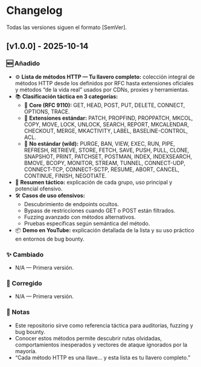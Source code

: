 # Changelog

Todas las versiones siguen el formato [SemVer].

## [v1.0.0] - 2025-10-14
### 🆕 Añadido
- ⚙️ **Lista de métodos HTTP — Tu llavero completo:** colección integral de métodos HTTP desde los definidos por RFC hasta extensiones oficiales y métodos “de la vida real” usados por CDNs, proxies y herramientas.
- 📚 **Clasificación táctica en 3 categorías:**
  - 🧩 **Core (RFC 9110):** GET, HEAD, POST, PUT, DELETE, CONNECT, OPTIONS, TRACE.
  - 📡 **Extensiones estándar:** PATCH, PROPFIND, PROPPATCH, MKCOL, COPY, MOVE, LOCK, UNLOCK, SEARCH, REPORT, MKCALENDAR, CHECKOUT, MERGE, MKACTIVITY, LABEL, BASELINE-CONTROL, ACL.
  - 🧪 **No estándar (wild):** PURGE, BAN, VIEW, EXEC, RUN, PIPE, REFRESH, RETRIEVE, STORE, FETCH, SAVE, PUSH, PULL, CLONE, SNAPSHOT, PRINT, PATCHSET, POSTMAN, INDEX, INDEXSEARCH, BMOVE, BCOPY, MONITOR, STREAM, TUNNEL, CONNECT-UDP, CONNECT-TCP, CONNECT-SCTP, RESUME, ABORT, CANCEL, CONTINUE, FINISH, NEGOTIATE.
- 🧠 **Resumen táctico:** explicación de cada grupo, uso principal y potencial ofensivo.
- 🛠️ **Casos de uso ofensivos:**
  - Descubrimiento de endpoints ocultos.
  - Bypass de restricciones cuando GET o POST están filtrados.
  - Fuzzing avanzado con métodos alternativos.
  - Pruebas específicas según semántica del método.
- 📦 **Demo en YouTube:** explicación detallada de la lista y su uso práctico en entornos de bug bounty.

### ✨ Cambiado
- N/A — Primera versión.

### 🐞 Corregido
- N/A — Primera versión.

### 📌 Notas
- Este repositorio sirve como referencia táctica para auditorías, fuzzing y bug bounty.
- Conocer estos métodos permite descubrir rutas olvidadas, comportamientos inesperados y vectores de ataque ignorados por la mayoría.
- “Cada método HTTP es una llave… y esta lista es tu llavero completo.”

